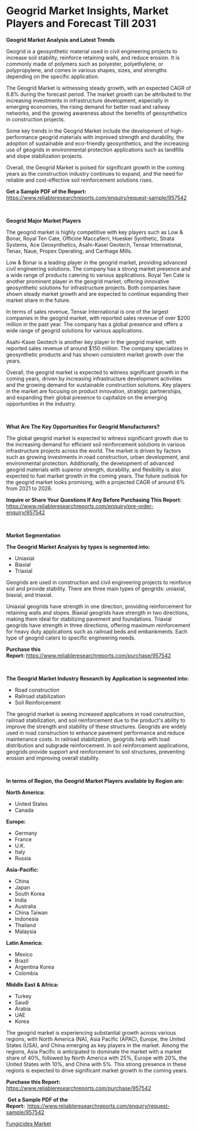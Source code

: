 <p><h1>Geogrid Market Insights, Market Players and Forecast Till 2031</h1></p><p><strong>Geogrid Market Analysis and Latest Trends</strong></p>
<p><p>Geogrid is a geosynthetic material used in civil engineering projects to increase soil stability, reinforce retaining walls, and reduce erosion. It is commonly made of polymers such as polyester, polyethylene, or polypropylene, and comes in various shapes, sizes, and strengths depending on the specific application.</p><p>The Geogrid Market is witnessing steady growth, with an expected CAGR of 6.8% during the forecast period. The market growth can be attributed to the increasing investments in infrastructure development, especially in emerging economies, the rising demand for better road and railway networks, and the growing awareness about the benefits of geosynthetics in construction projects.</p><p>Some key trends in the Geogrid Market include the development of high-performance geogrid materials with improved strength and durability, the adoption of sustainable and eco-friendly geosynthetics, and the increasing use of geogrids in environmental protection applications such as landfills and slope stabilization projects.</p><p>Overall, the Geogrid Market is poised for significant growth in the coming years as the construction industry continues to expand, and the need for reliable and cost-effective soil reinforcement solutions rises.</p></p>
<p><strong>Get a Sample PDF of the Report:&nbsp;</strong> <a href="https://www.reliableresearchreports.com/enquiry/request-sample/957542">https://www.reliableresearchreports.com/enquiry/request-sample/957542</a></p>
<p>&nbsp;</p>
<p><strong>Geogrid Major Market Players</strong></p>
<p><p>The geogrid market is highly competitive with key players such as Low & Bonar, Royal Ten Cate, Officine Maccaferri, Huesker Synthetic, Strata Systems, Ace Geosynthetics, Asahi-Kasei Geotech, Tensar International, Tenax, Naue, Propex Operating, and Carthage Mills. </p><p>Low & Bonar is a leading player in the geogrid market, providing advanced civil engineering solutions. The company has a strong market presence and a wide range of products catering to various applications. Royal Ten Cate is another prominent player in the geogrid market, offering innovative geosynthetic solutions for infrastructure projects. Both companies have shown steady market growth and are expected to continue expanding their market share in the future.</p><p>In terms of sales revenue, Tensar International is one of the largest companies in the geogrid market, with reported sales revenue of over $200 million in the past year. The company has a global presence and offers a wide range of geogrid solutions for various applications.</p><p>Asahi-Kasei Geotech is another key player in the geogrid market, with reported sales revenue of around $150 million. The company specializes in geosynthetic products and has shown consistent market growth over the years.</p><p>Overall, the geogrid market is expected to witness significant growth in the coming years, driven by increasing infrastructure development activities and the growing demand for sustainable construction solutions. Key players in the market are focusing on product innovation, strategic partnerships, and expanding their global presence to capitalize on the emerging opportunities in the industry.</p></p>
<p>&nbsp;</p>
<p><strong>What Are The Key Opportunities For Geogrid Manufacturers?</strong></p>
<p><p>The global geogrid market is expected to witness significant growth due to the increasing demand for efficient soil reinforcement solutions in various infrastructure projects across the world. The market is driven by factors such as growing investments in road construction, urban development, and environmental protection. Additionally, the development of advanced geogrid materials with superior strength, durability, and flexibility is also expected to fuel market growth in the coming years. The future outlook for the geogrid market looks promising, with a projected CAGR of around 6% from 2021 to 2026.</p></p>
<p><strong>Inquire or Share Your Questions If Any Before Purchasing This Report:</strong> <a href="https://www.reliableresearchreports.com/enquiry/pre-order-enquiry/957542">https://www.reliableresearchreports.com/enquiry/pre-order-enquiry/957542</a></p>
<p>&nbsp;</p>
<p><strong>Market Segmentation</strong></p>
<p><strong>The Geogrid Market Analysis by types is segmented into:</strong></p>
<p><ul><li>Uniaxial</li><li>Biaxial</li><li>Triaxial</li></ul></p>
<p><p>Geogrids are used in construction and civil engineering projects to reinforce soil and provide stability. There are three main types of geogrids: uniaxial, biaxial, and triaxial. </p><p>Uniaxial geogrids have strength in one direction, providing reinforcement for retaining walls and slopes. Biaxial geogrids have strength in two directions, making them ideal for stabilizing pavement and foundations. Triaxial geogrids have strength in three directions, offering maximum reinforcement for heavy duty applications such as railroad beds and embankments. Each type of geogrid caters to specific engineering needs.</p></p>
<p><strong>Purchase this Report:&nbsp;</strong><a href="https://www.reliableresearchreports.com/purchase/957542">https://www.reliableresearchreports.com/purchase/957542</a></p>
<p>&nbsp;</p>
<p><strong>The Geogrid Market Industry Research by Application is segmented into:</strong></p>
<p><ul><li>Road construction</li><li>Railroad stabilization</li><li>Soil Reinforcement</li></ul></p>
<p><p>The geogrid market is seeing increased applications in road construction, railroad stabilization, and soil reinforcement due to the product's ability to improve the strength and stability of these structures. Geogrids are widely used in road construction to enhance pavement performance and reduce maintenance costs. In railroad stabilization, geogrids help with load distribution and subgrade reinforcement. In soil reinforcement applications, geogrids provide support and reinforcement to soil structures, preventing erosion and improving overall stability.</p></p>
<p>&nbsp;</p>
<p><strong>In terms of Region, the Geogrid Market Players available by Region are:</strong></p>
<p>
    <p> <strong> North America: </strong>
        <ul>
            <li>United States</li>
            <li>Canada</li>
        </ul>
        </p> 
    <p> <strong> Europe: </strong>
        <ul>
            <li>Germany</li>
            <li>France</li>
            <li>U.K.</li>
            <li>Italy</li>
            <li>Russia</li>
        </ul>
        </p> 
    <p> <strong> Asia-Pacific: </strong>
        <ul>
            <li>China</li>
            <li>Japan</li>
            <li>South Korea</li>
            <li>India</li>
            <li>Australia</li>
            <li>China Taiwan</li>
            <li>Indonesia</li>
            <li>Thailand</li>
            <li>Malaysia</li>
        </ul>
        </p> 
    <p> <strong> Latin America: </strong>
        <ul>
            <li>Mexico</li>
            <li>Brazil</li>
            <li>Argentina Korea</li>
            <li>Colombia</li>
        </ul>
        </p> 
    <p> <strong> Middle East & Africa: </strong>
        <ul>
            <li>Turkey</li>
            <li>Saudi</li>
            <li>Arabia</li>
            <li>UAE</li>
            <li>Korea</li>
        </ul>
    </p>
    </p>
<p><p>The geogrid market is experiencing substantial growth across various regions, with North America (NA), Asia Pacific (APAC), Europe, the United States (USA), and China emerging as key players in the market. Among the regions, Asia Pacific is anticipated to dominate the market with a market share of 40%, followed by North America with 25%, Europe with 20%, the United States with 10%, and China with 5%. This strong presence in these regions is expected to drive significant market growth in the coming years.</p></p>
<p><strong>Purchase this Report: </strong><a href="https://www.reliableresearchreports.com/purchase/957542">https://www.reliableresearchreports.com/purchase/957542</a></p>
<p>&nbsp;<strong>Get a Sample PDF of the Report:&nbsp;&nbsp;</strong><a href="https://www.reliableresearchreports.com/enquiry/request-sample/957542">https://www.reliableresearchreports.com/enquiry/request-sample/957542</a></p>
<p><strong></strong></p>
<p><p><a href="https://github.com/RickHolmes3/Market-Research-Report-List-3/blob/main/fungicides-market.md">Fungicides Market</a></p></p>